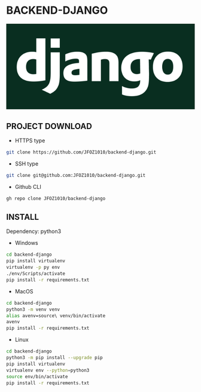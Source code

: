 # BACKEND-DJANGO
![Image text](/django.png)

## PROJECT DOWNLOAD

* HTTPS type
~~~sh
git clone https://github.com/JFOZ1010/backend-django.git
~~~

* SSH type
~~~sh
git clone git@github.com:JFOZ1010/backend-django.git
~~~

* Github CLI
~~~sh
gh repo clone JFOZ1010/backend-django
~~~


## INSTALL

Dependency: python3

* Windows
~~~sh
cd backend-django
pip install virtualenv
virtualenv -p py env
./env/Scripts/activate
pip install -r requirements.txt 
~~~

* MacOS
~~~sh
cd backend-django
python3 -m venv venv
alias avenv=source\ venv/bin/activate
avenv
pip install -r requirements.txt 
~~~

* Linux
~~~sh
cd backend-django
python3 -m pip install --upgrade pip
pip install virtualenv
virtualenv env --python=python3
source env/bin/activate
pip install -r requirements.txt 
~~~